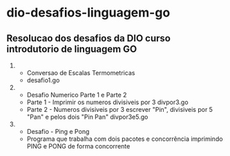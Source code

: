# dio-desafios-linguagem-go
## Resolucao dos desafios da DIO curso introdutorio de linguagem GO

1. - Conversao de Escalas Termometricas 
    - desafio1.go
1. - Desafio Numerico Parte 1 e Parte 2
    - Parte 1 - Imprimir os numeros divisiveis por 3
      divpor3.go
    - Parte 2 - Numeros divisiveis por 3 escrever "Pin", divisiveis por 5 "Pan" e pelos dois "Pin Pan"
      divpor3e5.go
1. - Desafio - Ping e Pong
    - Programa que trabalha com dois pacotes e concorrência imprimindo PING e PONG de forma concorrente
    
